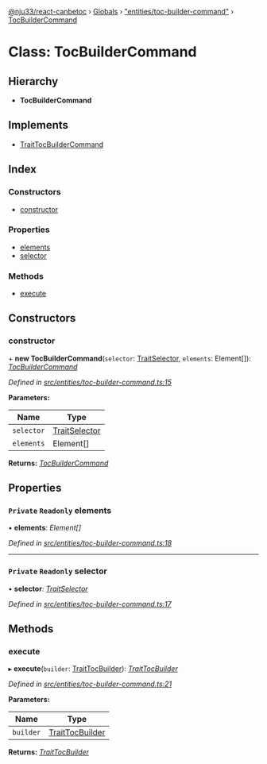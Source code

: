 [@nju33/react-canbetoc](../README.md) › [Globals](../globals.md) › ["entities/toc-builder-command"](../modules/_entities_toc_builder_command_.md) › [TocBuilderCommand](_entities_toc_builder_command_.tocbuildercommand.md)

# Class: TocBuilderCommand

## Hierarchy

* **TocBuilderCommand**

## Implements

* [TraitTocBuilderCommand](../interfaces/_entities_toc_builder_command_.traittocbuildercommand.md)

## Index

### Constructors

* [constructor](_entities_toc_builder_command_.tocbuildercommand.md#constructor)

### Properties

* [elements](_entities_toc_builder_command_.tocbuildercommand.md#private-readonly-elements)
* [selector](_entities_toc_builder_command_.tocbuildercommand.md#private-readonly-selector)

### Methods

* [execute](_entities_toc_builder_command_.tocbuildercommand.md#execute)

## Constructors

###  constructor

\+ **new TocBuilderCommand**(`selector`: [TraitSelector](../interfaces/_entities_selector_.traitselector.md), `elements`: Element[]): *[TocBuilderCommand](_entities_toc_builder_command_.tocbuildercommand.md)*

*Defined in [src/entities/toc-builder-command.ts:15](https://github.com/nju33/react-canbetoc/blob/77286e5/src/entities/toc-builder-command.ts#L15)*

**Parameters:**

Name | Type |
------ | ------ |
`selector` | [TraitSelector](../interfaces/_entities_selector_.traitselector.md) |
`elements` | Element[] |

**Returns:** *[TocBuilderCommand](_entities_toc_builder_command_.tocbuildercommand.md)*

## Properties

### `Private` `Readonly` elements

• **elements**: *Element[]*

*Defined in [src/entities/toc-builder-command.ts:18](https://github.com/nju33/react-canbetoc/blob/77286e5/src/entities/toc-builder-command.ts#L18)*

___

### `Private` `Readonly` selector

• **selector**: *[TraitSelector](../interfaces/_entities_selector_.traitselector.md)*

*Defined in [src/entities/toc-builder-command.ts:17](https://github.com/nju33/react-canbetoc/blob/77286e5/src/entities/toc-builder-command.ts#L17)*

## Methods

###  execute

▸ **execute**(`builder`: [TraitTocBuilder](../interfaces/_entities_toc_builder_.traittocbuilder.md)): *[TraitTocBuilder](../interfaces/_entities_toc_builder_.traittocbuilder.md)*

*Defined in [src/entities/toc-builder-command.ts:21](https://github.com/nju33/react-canbetoc/blob/77286e5/src/entities/toc-builder-command.ts#L21)*

**Parameters:**

Name | Type |
------ | ------ |
`builder` | [TraitTocBuilder](../interfaces/_entities_toc_builder_.traittocbuilder.md) |

**Returns:** *[TraitTocBuilder](../interfaces/_entities_toc_builder_.traittocbuilder.md)*
